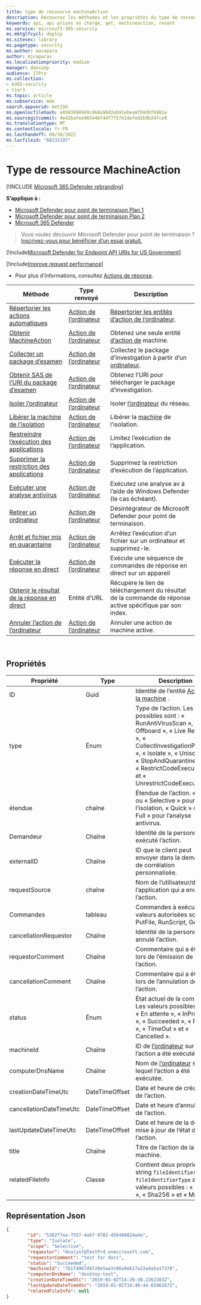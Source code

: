 ```yaml
---
title: type de ressource machineAction
description: Découvrez les méthodes et les propriétés du type de ressource MachineAction dans Microsoft Defender pour point de terminaison.
keywords: api, api prises en charge, get, machineaction, recent
ms.service: microsoft-365-security
ms.mktglfcycl: deploy
ms.sitesec: library
ms.pagetype: security
ms.author: macapara
author: mjcaparas
ms.localizationpriority: medium
manager: dansimp
audience: ITPro
ms.collection:
- m365-security
- tier3
ms.topic: article
ms.subservice: mde
search.appverid: met150
ms.openlocfilehash: e85038909d9cd68a96d2eb91ebea8fb9dbf6801e
ms.sourcegitcommit: 4e42bafee965446f44f7f57d1defed2b9b24fce8
ms.translationtype: MT
ms.contentlocale: fr-FR
ms.lasthandoff: 09/30/2022
ms.locfileid: "68233197"
---
```

# <a name="machineaction-resource-type"></a>Type de ressource MachineAction

[!INCLUDE [Microsoft 365 Defender rebranding](../../includes/microsoft-defender.md)]

**S’applique à :**
- [Microsoft Defender pour point de terminaison Plan 1](https://go.microsoft.com/fwlink/p/?linkid=2154037)
- [Microsoft Defender pour point de terminaison Plan 2](https://go.microsoft.com/fwlink/p/?linkid=2154037)
- [Microsoft 365 Defender](https://go.microsoft.com/fwlink/?linkid=2118804)

> Vous voulez découvrir Microsoft Defender pour point de terminaison ? [Inscrivez-vous pour bénéficier d’un essai gratuit.](https://signup.microsoft.com/create-account/signup?products=7f379fee-c4f9-4278-b0a1-e4c8c2fcdf7e&ru=https://aka.ms/MDEp2OpenTrial?ocid=docs-wdatp-exposedapis-abovefoldlink)


[!include[Microsoft Defender for Endpoint API URIs for US Government](../../includes/microsoft-defender-api-usgov.md)]

[!include[Improve request performance](../../includes/improve-request-performance.md)]


- Pour plus d’informations, consultez [Actions de réponse](respond-machine-alerts.md).

|Méthode|Type renvoyé|Description|
|---|---|---|
|[Répertorier les actions automatiques](get-machineactions-collection.md)|[Action de l’ordinateur](machineaction.md)|[Répertorier les entités d’action de l’ordinateur](machineaction.md).|
|[Obtenir MachineAction](get-machineaction-object.md)|[Action de l’ordinateur](machineaction.md)|Obtenez une seule entité [d’action de](machineaction.md) machine.|
|[Collecter un package d’examen](collect-investigation-package.md)|[Action de l’ordinateur](machineaction.md)|Collectez le package d’investigation à partir d’un [ordinateur](machine.md).|
|[Obtenir SAS de l’URI du package d’examen](get-package-sas-uri.md)|[Action de l’ordinateur](machineaction.md)|Obtenez l’URI pour télécharger le package d’investigation.|
|[Isoler l’ordinateur](isolate-machine.md)|[Action de l’ordinateur](machineaction.md)|Isoler [l’ordinateur](machine.md) du réseau.|
|[Libérer la machine de l’isolation](unisolate-machine.md)|[Action de l’ordinateur](machineaction.md)|Libérer la [machine](machine.md) de l’isolation.|
|[Restreindre l’exécution des applications](restrict-code-execution.md)|[Action de l’ordinateur](machineaction.md)|Limitez l’exécution de l’application.|
|[Supprimer la restriction des applications](unrestrict-code-execution.md)|[Action de l’ordinateur](machineaction.md)|Supprimez la restriction d’exécution de l’application.|
|[Exécuter une analyse antivirus](run-av-scan.md)|[Action de l’ordinateur](machineaction.md)|Exécutez une analyse av à l’aide de Windows Defender (le cas échéant).|
|[Retirer un ordinateur](offboard-machine-api.md)|[Action de l’ordinateur](machineaction.md)|Désintégrateur de Microsoft Defender pour point de terminaison.[](machine.md)|
|[Arrêt et fichier mis en quarantaine](stop-and-quarantine-file.md)|[Action de l’ordinateur](machineaction.md)|Arrêtez l’exécution d’un fichier sur un ordinateur et supprimez-le.|
|[Exécuter la réponse en direct](run-live-response.md)|[Action de l’ordinateur](machineaction.md)|Exécute une séquence de commandes de réponse en direct sur un appareil|
|[Obtenir le résultat de la réponse en direct](get-live-response-result.md)|Entité d’URL|Récupère le lien de téléchargement du résultat de la commande de réponse active spécifique par son index.|
|[Annuler l’action de l’ordinateur](cancel-machine-action.md)|[Action de l’ordinateur](machineaction.md)|Annuler une action de machine active.|

<br>

## <a name="properties"></a>Propriétés

|Propriété|Type|Description|
|---|---|---|
|ID|Guid|Identité de l’entité [Action de la machine](machineaction.md) .|
|type|Énum|Type de l’action. Les valeurs possibles sont : « RunAntiVirusScan », « Offboard », « Live Response », « CollectInvestigationPackage », « Isolate », « Unisolate », « StopAndQuarantineFile », « RestrictCodeExecution » et « UnrestrictCodeExecution ».|
|étendue|chaîne|Étendue de l’action. « Full » ou « Selective » pour l’isolation, « Quick » ou « Full » pour l’analyse antivirus.|
|Demandeur|Chaîne|Identité de la personne qui a exécuté l’action.|
|externalID|Chaîne|ID que le client peut envoyer dans la demande de corrélation personnalisée.|
|requestSource|chaîne|Nom de l’utilisateur/de l’application qui a envoyé l’action.|
|Commandes |tableau|Commandes à exécuter. Les valeurs autorisées sont PutFile, RunScript, GetFile.|
|cancellationRequestor|Chaîne|Identité de la personne qui a annulé l’action.|
|requestorComment|Chaîne|Commentaire qui a été écrit lors de l’émission de l’action.|
|cancellationComment|Chaîne|Commentaire qui a été écrit lors de l’annulation de l’action.|
|status|Énum|État actuel de la commande. Les valeurs possibles sont : « En attente », « InProgress », « Succeeded », « Failed », « TimeOut » et « Cancelled ».|
|machineId|Chaîne|ID de [l’ordinateur](machine.md) sur lequel l’action a été exécutée.|
|computerDnsName|Chaîne|Nom de [l’ordinateur](machine.md) sur lequel l’action a été exécutée.|
|creationDateTimeUtc|DateTimeOffset|Date et heure de création de l’action.|
|cancellationDateTimeUtc|DateTimeOffset|Date et heure d’annulation de l’action.|
|lastUpdateDateTimeUtc|DateTimeOffset|Date et heure de la dernière mise à jour de l’état de l’action.|
|title|Chaîne|Titre de l’action de la machine.|
|relatedFileInfo|Classe|Contient deux propriétés. string `fileIdentifier`, Enum `fileIdentifierType` avec les valeurs possibles : « Sha1 », « Sha256 » et « Md5 ».|

## <a name="json-representation"></a>Représentation Json

```json
{
        "id": "5382f7ea-7557-4ab7-9782-d50480024a4e",
        "type": "Isolate",
        "scope": "Selective",
        "requestor": "Analyst@TestPrd.onmicrosoft.com",
        "requestorComment": "test for docs",
        "status": "Succeeded",
        "machineId": "7b1f4967d9728e5aa3c06a9e617a22a4a5a17378",
        "computerDnsName": "desktop-test",
        "creationDateTimeUtc": "2019-01-02T14:39:38.2262283Z",
        "lastUpdateDateTimeUtc": "2019-01-02T14:40:44.6596267Z",
        "relatedFileInfo": null
}
```
